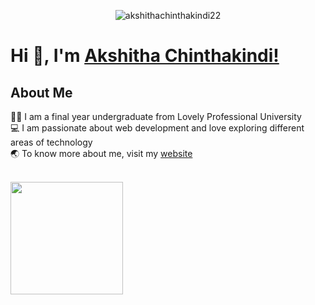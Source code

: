 <p align="center">
 <img align="centre" src="https://komarev.com/ghpvc/?username=akshithachinthakindi22&label=Profile%20views&color=0e75b6&style=flat" alt="akshithachinthakindi22" />
</p>

<h1> Hi 👋, I'm <a href="https://portfolio-git-main-akshithachinthakindi.vercel.app/" target="blank">Akshitha Chinthakindi!</a></h1>

## About Me

:woman_student: I am a final year undergraduate from Lovely Professional University <br>
:computer: I am passionate about web development and love exploring different areas of technology <br>
🌏 To know more about me, visit my <a href="https://portfolio-git-main-akshithachinthakindi.vercel.app/">website</a> <br>

<!--![Akshitha Chinthakindi's GitHub stats](https://github-readme-stats.vercel.app/api?username=akshithachinthakindi&show_icons=true&theme=radical)-->
<br/>
<img height="180em" src="https://github-readme-stats-eight-theta.vercel.app/api/top-langs/?username=akshithachinthakindi&layout=compact&langs_count=8&theme=tokyonight"/>
